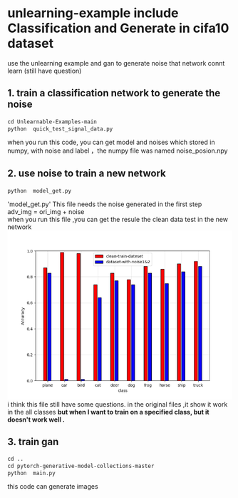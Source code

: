 # unlearning-example include Classification and Generate in cifa10 dataset
use the unlearning example and gan to generate noise that network connt learn (still have question)
## 1. train a classification network to generate the noise 
```angular2html
cd Unlearnable-Examples-main
python  quick_test_signal_data.py
```
when you run this code, you can get model and noises which  stored in numpy, with noise and label
，the numpy file was named noise_posion.npy   


## 2. use noise to train a new network

```angular2html
python  model_get.py
```
'model_get.py' This file needs the noise generated in the first step  
adv_img = ori_img + noise  
when you run this file ,you can get the resule the clean data test in the new network
![img.png](img.png)
i think this file still have some questions. in the original files ,it show it work in 
the all classes **but when  I want to train on a specified class, but it doesn't work well
.**

## 3. train  gan
```angular2html
cd ..
cd pytorch-generative-model-collections-master
python  main.py
```
this code can generate images
